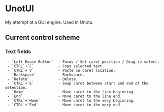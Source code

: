 # UnotUI
My attempt at a GUI engine. Used in Unotu.
 
## Current control scheme
 
### Text fields
```
 - `Left Mouse Button`  - Focus / Set caret position / Drag to select.
 - `CTRL`+`C`           - Copy selected text.
 - `CTRL`+`V`           - Paste on caret location.
 - `Backspace`          - Backspace.
 - `Delete`             - Delete.
 - `CTRL`+`E`           - Swap caret between start and end of the selection.
 - `Home`               - Move caret to the line beginning.
 - `End`                - Move caret to the line end.
 - `CTRL`+`Home`        - Move caret to the very beginning.
 - `CTRL`+`End`         - Move caret to the very end.
```
